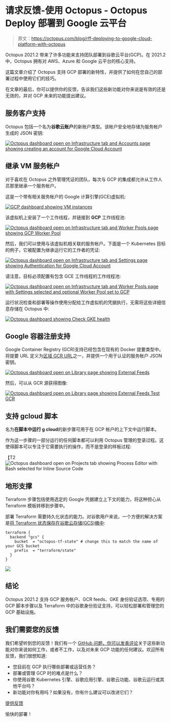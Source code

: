 # 请求反馈-使用 Octopus - Octopus Deploy 部署到 Google 云平台

> 原文：<https://octopus.com/blog/rff-deploying-to-google-cloud-platform-with-octopus>

Octopus 2021.2 带来了许多功能来支持团队部署到谷歌云平台(GCP)。在 2021.2 中，Octopus 拥有对 AWS、Azure 和 Google 云平台的核心支持。

这篇文章介绍了 Octopus 支持 GCP 部署的新特性，并提供了如何在您自己的部署过程中使用它们的技巧。

在文章的最后，你可以提供你的反馈，告诉我们这些新功能对你来说是有效的还是无效的，并对 GCP 未来的功能提出建议。

## 服务客户支持

Octopus 包括一个名为**谷歌云账户**的新账户类型。该帐户安全地存储为服务帐户生成的 JSON 密钥:

[![Octopus dashboard open on Infrastructure tab and Accounts page showing creating an account for Google Cloud Account](img/9345016549b2fd1ee79b01d77538eb00.png)](#)

## 继承 VM 服务帐户

对于喜欢在 Octopus 之外管理凭证的团队，每次与 GCP 的集成都允许从工作人员那里继承一个服务帐户。

这是一个带有相关服务帐户的 Google 计算引擎(GCE)虚拟机:

[![GCP dashboard showing VM instances](img/2ce46c34f5ca12972c51453e6a82594f.png)](#)

该虚拟机上安装了一个工作线程，并链接到 **GCP** 工作线程池:

[![Octopus dashboard open on Infrastructure tab and Worker Pools page showing GCP Worker Pool](img/303a456976f4db80ec4597dcf87d6fdb.png)](#)

然后，我们可以使用与该虚拟机相关联的服务帐户。下面是一个 Kubernetes 目标的例子，它被配置为继承运行它的工作者的凭证:

[![Octopus dashboard open on Infrastructure tab and Settings page showing Authentication for Google Cloud Account](img/130f96ca1487d05747f4f80a4e07821d.png)](#)

请注意，目标必须配置有包含 GCE 工作线程的工作线程池:

[![Octopus dashboard open on Infrastructure tab and Worker Pools page with Settings selected and optional Worker Pool set to GCP](img/283924c0177d8e9e01427126e108b6d8.png)](#)

运行状况检查和部署等操作使用分配给工作虚拟机的凭据执行，无需将这些详细信息存储在 Octopus 中:

[![Octopus dashboard showing Check GKE health](img/f1fa638b720686a34615a0628ee605b1.png)](#)

## Google 容器注册支持

Google Container Registry (GCR)支持已经包含在现有的 Docker 提要类型中。将提要 URL 定义为[区域 GCR URL](https://cloud.google.com/container-registry/docs/pushing-and-pulling#add-registry)之一，并提供一个用于认证的服务帐户 JSON 密钥。

[![Octopus dashboard open on Library page showing External Feeds](img/a464818c6fba6f822ef5d8d9035ebfca.png)](#)

然后，可以从 GCR 源获得图像:

[![Octopus dashboard open on Library page showing External Feeds Test GCR](img/5f3017f235362fc3ba4db450d5b755d5.png)](#)

## 支持 gcloud 脚本

名为**在脚本中运行 g cloud**的新步骤可用于在 GCP 帐户的上下文中运行脚本。

作为这一步骤的一部分运行的任何脚本都可以利用 Octopus 管理的登录过程。这使得脚本可以专注于它需要执行的操作，而不是登录的样板过程:

【T2 ![Octopus dashboard open on Projects tab showing Process Editor with Bash selected for Inline Source Code](img/2628df1e585d2ec86730e7f2550be943.png)

## 地形支撑

Terraform 步骤包括使用选定的 Google 凭据建立上下文的能力，将这种担心从 Terraform 模板转移到步骤中。

部署 Terraform 需要持久化状态的能力。对谷歌用户来说，一个方便的解决方案是[将 Terraform 状态保存在谷歌云存储(GCS)桶中](https://www.terraform.io/docs/language/settings/backends/gcs.html):

```
terraform {
  backend "gcs" {
    bucket  = "octopus-tf-state" # change this to match the name of your GCS bucket
    prefix  = "terraform/state"
  }
} 
```

[![](img/27543cee0fc4bbf3fc7ce8402782d5c5.png)](#)

## 结论

Octopus 2021.2 支持 GCP 服务帐户、GCR feeds、GKE 身份验证选项、专用的 GCP 脚本步骤以及 Terraform 中的谷歌身份验证支持，可以轻松部署和管理您的 GCP 基础设施。

## 我们需要您的反馈

我们希望听到您的反馈！我们有一个 [GitHub 问题，你可以发表评论](https://github.com/OctopusDeploy/StepsFeedback/issues/7)关于这些新功能对你来说如何工作，或者不工作，以及对未来 GCP 功能的任何建议。欢迎所有反馈，我们很想知道:

*   您目前在 GCP 执行哪些部署或运营任务？
*   部署或管理 GCP 时的难点是什么？
*   你使用谷歌 Kubernetes 引擎、谷歌应用引擎、谷歌云功能、谷歌云运行或其他平台吗？
*   新功能对你有用吗？如果没有，你有什么建议可以改进它们？

[提供反馈](https://github.com/OctopusDeploy/StepsFeedback/issues/7)

愉快的部署！